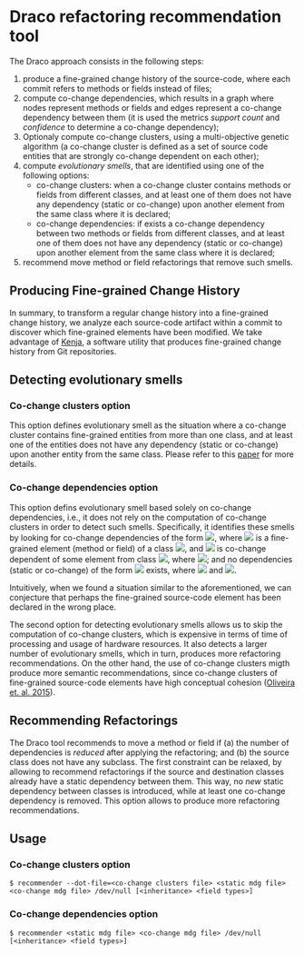 # Draco refactoring recommendation tool

The Draco approach consists in the following steps:
1. produce a fine-grained change history of the source-code, where each commit refers to methods or
fields instead of files;
2. compute co-change dependencies, which results in
a graph where nodes represent methods or fields and edges represent a
co-change dependency between them (it is used the metrics _support count_ and
_confidence_ to determine a co-change dependency);
3. Optionaly compute co-change clusters, using a multi-objective genetic algorithm
(a co-change cluster is defined as a set of source code entities
that are strongly co-change dependent on each other);
4. compute _evolutionary smells_, that are identified using one of the following options:
    * co-change clusters: when a co-change cluster contains methods or fields from different classes,
        and at least one of them does not have any dependency (static or co-change)
        upon another element from the same class where it is declared;
    * co-change dependencies: if exists a co-change dependency between two methods or fields from different classes,
      and at least one of them does not have any dependency (static or co-change)
        upon another element from the same class where it is declared;
5. recommend move method or field refactorings that remove such smells.

## Producing Fine-grained Change History

In summary, to transform a regular change history into
a fine-grained change history, we analyze each source-code artifact
within a commit to discover which fine-grained elements have been modified.
We take advantage of [Kenja](https://github.com/niyaton/kenja),
a software utility that produces fine-grained change history
from Git repositories.

## Detecting evolutionary smells

### Co-change clusters option

This option defines evolutionary smell as the
situation where a co-change cluster contains fine-grained entities from more
than one class, and at least one of the entities does not have any dependency
(static or co-change) upon another entity from the same class.
Please refer to this [paper](https://mcesar.dev/papers/jss2019.pdf) for more details.

### Co-change dependencies option

This option defins evolutionary smell
based solely on co-change dependencies, i.e., it does not rely on the
computation of co-change clusters in order to detect such smells.
Specifically, it identifies these smells by looking for
co-change dependencies of the form <img src="https://render.githubusercontent.com/render/math?math=f \rightarrow C">,
where <img src="https://render.githubusercontent.com/render/math?math=f"> is a fine-grained element (method or field) of a class
<img src="https://render.githubusercontent.com/render/math?math=C_f">, and
<img src="https://render.githubusercontent.com/render/math?math=f"> is co-change dependent of some element from class
<img src="https://render.githubusercontent.com/render/math?math=C">,
where <img src="https://render.githubusercontent.com/render/math?math=C\neq C_f">;
and no dependencies (static or co-change) of the form
<img src="https://render.githubusercontent.com/render/math?math=f\rightarrow f'"> exists, where
<img src="https://render.githubusercontent.com/render/math?math=f\neq f'"> and
<img src="https://render.githubusercontent.com/render/math?math=f'\in C_f">.

Intuitively, when we found a situation similar to the aforementioned,
we can conjecture that perhaps the fine-grained source-code element
has been declared in the wrong place.

The second option for detecting evolutionary smells allows us to
skip the computation of co-change clusters, which is expensive in terms of
time of processing and usage of hardware resources.
It also detects a larger number of evolutionary smells, which in turn,
produces more refactoring recommendations.
On the other hand, the use of co-change clusters migth produce more semantic recommendations,
since co-change clusters of fine-grained source-code elements have high conceptual cohesion
([Oliveira et. al. 2015](http://www.ppca.unb.br/images/Documentos/15-sbes-marcos-rodrigo-guilherme.pdf)).

## Recommending Refactorings

The Draco tool recommends to move a method or field if
(a) the number of dependencies is _reduced_ after applying
the refactoring; and (b) the source class does not have any subclass.
The first constraint can be relaxed, by allowing
to recommend refactorings if the source and destination classes already have
a static dependency between them. This way, no _new_ static dependency
between classes is introduced,
while at least one co-change dependency is removed.
This option allows to produce more refactoring recommendations.

## Usage

### Co-change clusters option

`$ recommender --dot-file=<co-change clusters file> <static mdg file> <co-change mdg file> /dev/null [<inheritance> <field types>]`

### Co-change dependencies option

`$ recommender <static mdg file> <co-change mdg file> /dev/null [<inheritance> <field types>]`
